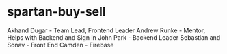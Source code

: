# spartan-buy-sell

Akhand Dugar - Team Lead, Frontend Leader
Andrew Runke - Mentor, Helps with Backend and Sign in
John Park - Backend Leader
Sebastian and Sonav - Front End
Camden - Firebase
